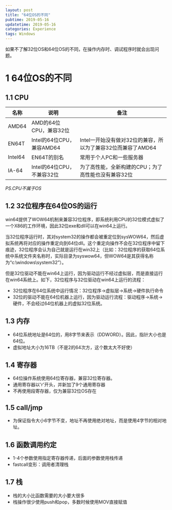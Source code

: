 ```yaml
---
layout: post
title: "64位OS的不同"
pubtime: 2019-05-16
updatetime: 2019-05-16
categories: Experience
tags: Windows
---
```


如果不了解32位OS和64位OS的不同，在操作内存时、调试程序时就会出现问题。

# 1 64位OS的不同

## 1.1 CPU

| 名称    | 说明                       | 备注                                                         |
| ------- | -------------------------- | ------------------------------------------------------------ |
| AMD64   | AMD的64位CPU，兼容32位     |                                                              |
| EN64T   | Intel的64位CPU，兼容AMD64  | Intel一开始没有做对32位的兼容，所以为了兼容32位而兼容了AMD64 |
| Intel64 | EN64T的别名                | 常用于个人PC和一些服务器                                     |
| IA-64   | Intel的64位CPU，不兼容32位 | 为了高性能，全新构建的CPU；为了高性能也没有兼容32位          |

*PS.CPU不属于OS*

## 1.2 32位程序在64位OS的运行

win64提供了WOW64机制来兼容32位程序，即系统利用CPU的32位模式虚拟了一个X86的工作环境，因此32位exe和dll可以在win64上运行。

当32位程序运行时，其对system32的操作都会被重定位到sysWOW64，然后虚拟系统再将对应的操作重定向到64位dll。这个重定向操作不会在32位程序中留下痕迹，32位程序会认为自己就是运行在win32上（比如：32位程序的获取64位系统中系统文件夹名称时，实际目录为syswow64，但WOW64是其获得名称为“c:\windows\system32”）。

但是32位驱动不能在win64上运行，因为驱动运行不经过虚拟层，而是直接运行在win64系统上。如下，32位程序与32位驱动在win64上运行的流程：
* 32位程序在64位系统中运行情况：32位程序->虚拟层->系统->硬件执行命令
* 32位的驱动不能在64位机器上运行，因为驱动运行流程：驱动程序->系统->硬件，不会经过64位机器上的虚拟32位系统。

## 1.3 内存

 * 64位系统地址是64位的，用8字节来表示（DDWORD）。因此，指针大小也是64位。
 * 虚拟地址大小为16TB（不是2的64次方，这个数太大不好使）

## 1.4 寄存器

* 64位操作系统使用64位寄存器，兼容32位寄存器。
* 通用寄存器以'r'开头，并新加了9个通用寄存器
* 不再使用段寄存器，仅为兼容32位OS存在

## 1.5 call/jmp

* 为保证指令大小6字节不变，地址不再使用绝对地址，而是使用4字节的相对地址。

## 1.6 函数调用约定
* 1-4个参数使用指定寄存器传递，后面的参数使用栈传递
* fastcall变形：调用者清理栈

## 1.7 栈

* 栈的大小比函数需要的大小要大很多
* 栈操作很少使用push和pop，多数时候使用MOV直接赋值